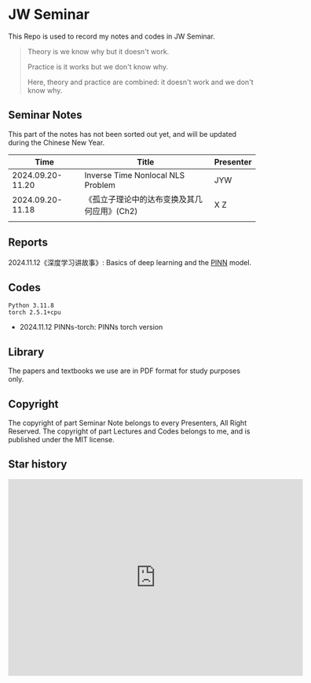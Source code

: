# JW Seminar 

This Repo is used to record my notes and codes in JW Seminar. 

> Theory is we know why but it doesn't work. 
>
> Practice is it works but we don't know why. 
>
> Here, theory and practice are combined: it doesn't work and we don't know why.

## Seminar Notes 

This part of the notes has not been sorted out yet, and will be updated during the Chinese New Year. 

| Time             | Title                                       | Presenter |
| ---------------- | ------------------------------------------- | --------- |
| 2024.09.20-11.20 | Inverse Time Nonlocal NLS Problem           | JYW       |
| 2024.09.20-11.18 | 《孤立子理论中的达布变换及其几何应用》(Ch2) | X Z       |
|                  |                                             |           |

## Reports

2024.11.12《深度学习讲故事》: Basics of  deep learning and the [PINN](https://doi.org/10.1016/j.finel.2023.104047) model. 

## Codes

```
Python 3.11.8
torch 2.5.1+cpu
```

- 2024.11.12 PINNs-torch: PINNs torch version

## Library

The papers and textbooks we use are in PDF format for study purposes only. 

## Copyright

The copyright of part Seminar Note belongs to every Presenters, All Right Reserved. 
The copyright of part Lectures and Codes belongs to me, and is published under the MIT license. 

## Star history

<iframe style="width:100%;height:auto;min-width:600px;min-height:400px;" src="https://star-history.com/embed?secret=#IceySwan/JW-seminar&Date" frameBorder="0"></iframe>
